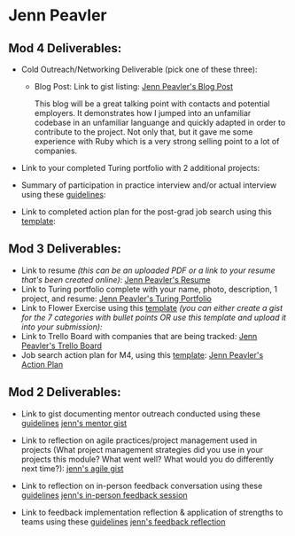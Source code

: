 # Jenn Peavler

## Mod 4 Deliverables:
* Cold Outreach/Networking Deliverable (pick one of these three):
    * Blog Post: Link to gist listing:
       [Jenn Peavler's Blog Post](https://medium.com/@jpeavler/learning-to-contribute-my-first-dive-into-open-source-led-me-to-learn-a-little-ruby-b21a7b0359b6)
       
       This blog will be a great talking point with contacts and potential employers.  It demonstrates how I jumped into an unfamiliar codebase in an unfamiliar languange and quickly adapted in order to contribute to the project.  Not only that, but it gave me some experience with Ruby which is a very strong selling point to a lot of companies.
       
* Link to your completed Turing portfolio with 2 additional projects: 
* Summary of participation in practice interview and/or actual interview using these [guidelines](https://github.com/turingschool/career-development-curriculum/blob/master/module_four/interview_practice_reflection_guidelines.md):
* Link to completed action plan for the post-grad job search using this [template](https://github.com/turingschool/career-development-curriculum/blob/master/module_four/post_grad_plan.md): 

## Mod 3 Deliverables:

* Link to resume *(this can be an uploaded PDF or a link to your resume that's been created online)*: 
[Jenn Peavler's Resume](https://drive.google.com/file/d/0B3ItQVupdvvgN3ZWLTF6amNBeU0/view)
* Link to Turing portfolio complete with your name, photo, description, 1 project, and resume:
[Jenn Peavler's Turing Portfolio](https://www.turing.io/node/add/graduate)
* Link to Flower Exercise using this [template](https://github.com/turingschool/career-development-curriculum/blob/master/files/Career%20Unit%20-%20The%20Flower%20Diagram.pdf) *(you can either create a gist for the 7 categories with bullet points OR use this template and upload it into your submission):*
* Link to Trello Board with companies that are being tracked:
[Jenn Peavler's Trello Board](https://trello.com/b/iKs0XkdX/job-tracker)
* Job search action plan for M4, using this [template](https://github.com/turingschool/career-development-curriculum/blob/master/module_three/mod_4_action_plan_template.md):
[Jenn Peavler's Action Plan](https://gist.github.com/jennPeavler/7e067a2e788f1b0027e859dae6948ef4)


## Mod 2 Deliverables:
* Link to gist documenting mentor outreach conducted using these [guidelines](https://github.com/turingschool/career-development-curriculum/blob/master/module_two/cold_outreach_i_guidelines.md)
[jenn's mentor gist](https://gist.github.com/jennPeavler/850b6fd4b4980f7720f71ad37d77d2e4)

* Link to reflection on agile practices/project management used in projects (What project management strategies did you use in your projects this module? What went well? What would you do differently next time?):
[jenn's agile gist](https://gist.github.com/jennPeavler/7f937834790af642bef0d8ef90904ed3)

* Link to reflection on in-person feedback conversation using these [guidelines](https://github.com/turingschool/career-development-curriculum/blob/master/module_two/feedback_conversation_reflection_guidelines.md)
[jenn's in-person feedback session](https://gist.github.com/jennPeavler/aa1f46b4d0cd526836e2c2aa74918414)

* Link to feedback implementation reflection & application of strengths to teams using these [guidelines](https://github.com/turingschool/career-development-curriculum/blob/master/module_two/feedback_implementation_strengths_reflection.md)
[jenn's feedback reflection](https://gist.github.com/jennPeavler/7c05be6cfb5c336755e244c490f89519)
